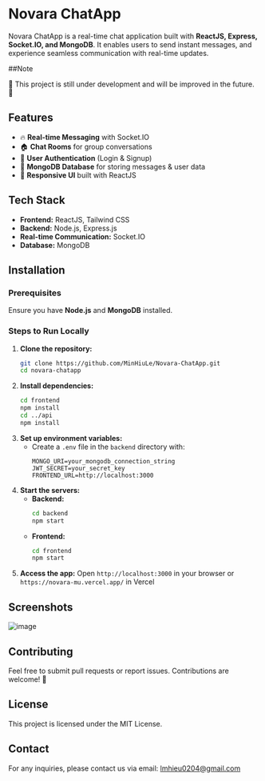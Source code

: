 # Novara ChatApp

Novara ChatApp is a real-time chat application built with **ReactJS, Express, Socket.IO, and MongoDB**. It enables users to send instant messages, and experience seamless communication with real-time updates.

##Note

🚧 This project is still under development and will be improved in the future. 🚀

## Features
- 🔥 **Real-time Messaging** with Socket.IO
- 🏠 **Chat Rooms** for group conversations
- 🔐 **User Authentication** (Login & Signup)
- 💾 **MongoDB Database** for storing messages & user data
- 🎨 **Responsive UI** built with ReactJS

## Tech Stack
- **Frontend:** ReactJS, Tailwind CSS
- **Backend:** Node.js, Express.js
- **Real-time Communication:** Socket.IO
- **Database:** MongoDB

## Installation
### Prerequisites
Ensure you have **Node.js** and **MongoDB** installed.

### Steps to Run Locally
1. **Clone the repository:**
   ```bash
   git clone https://github.com/MinHiuLe/Novara-ChatApp.git
   cd novara-chatapp
   ```
2. **Install dependencies:**
   ```bash
   cd frontend
   npm install
   cd ../api
   npm install
   ```
3. **Set up environment variables:**
   - Create a `.env` file in the `backend` directory with:
     ```env
     MONGO_URI=your_mongodb_connection_string
     JWT_SECRET=your_secret_key
     FRONTEND_URL=http://localhost:3000
     ```
4. **Start the servers:**
   - **Backend:**
     ```bash
     cd backend
     npm start
     ```
   - **Frontend:**
     ```bash
     cd frontend
     npm start
     ```
5. **Access the app:** Open `http://localhost:3000` in your browser or `https://novara-mu.vercel.app/` in Vercel

## Screenshots
![image](https://github.com/user-attachments/assets/d8b5bfaa-5914-4c04-8779-10b00af79c80)

## Contributing
Feel free to submit pull requests or report issues. Contributions are welcome! 🚀

## License
This project is licensed under the MIT License.

## Contact
For any inquiries, please contact us via email: lmhieu0204@gmail.com

